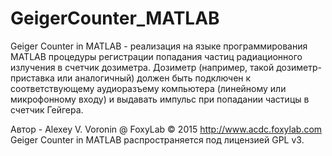 # GeigerCounter_MATLAB
Geiger Counter in MATLAB - реализация на языке программирования MATLAB процедуры регистрации попадания частиц 
радиационного излучения в счетчик дозиметра.
Дозиметр (например, такой дозиметр-приставка или аналогичный) должен быть подключен к соответствующему аудиоразъему компьютера (линейному или микрофонному входу) и выдавать импульс при попадании частицы в счетчик Гейгера.

Автор - Alexey V. Voronin @ FoxyLab © 2015
http://www.acdc.foxylab.com
Geiger Counter in MATLAB распространяется под лицензией GPL v3.

